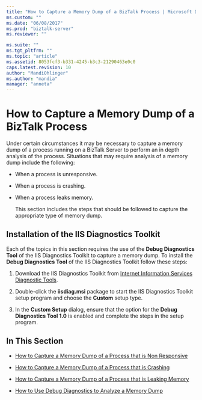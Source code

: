 ```yaml
---
title: "How to Capture a Memory Dump of a BizTalk Process | Microsoft Docs"
ms.custom: ""
ms.date: "06/08/2017"
ms.prod: "biztalk-server"
ms.reviewer: ""

ms.suite: ""
ms.tgt_pltfrm: ""
ms.topic: "article"
ms.assetid: 8053fcf3-b331-4245-b3c3-21290463e0c0
caps.latest.revision: 10
author: "MandiOhlinger"
ms.author: "mandia"
manager: "anneta"
---
```

# How to Capture a Memory Dump of a BizTalk Process
Under certain circumstances it may be necessary to capture a memory dump of a process running on a BizTalk Server to perform an in depth analysis of the process. Situations that may require analysis of a memory dump include the following:

- When a process is unresponsive.

- When a process is crashing.

- When a process leaks memory.

  This section includes the steps that should be followed to capture the appropriate type of memory dump.

## Installation of the IIS Diagnostics Toolkit
 Each of the topics in this section requires the use of the **Debug Diagnostics Tool** of the IIS Diagnostics Toolkit to capture a memory dump. To install the **Debug Diagnostics Tool** of the IIS Diagnostics Toolkit follow these steps:

1.  Download the IIS Diagnostics Toolkit from [Internet Information Services Diagnostic Tools](https://go.microsoft.com/fwlink/?LinkId=64426).

2.  Double-click the **iisdiag.msi** package to start the IIS Diagnostics Toolkit setup program and choose the **Custom** setup type.

3.  In the **Custom Setup** dialog, ensure that the option for the **Debug Diagnostics Tool 1.0** is enabled and complete the steps in the setup program.

## In This Section

-   [How to Capture a Memory Dump of a Process that is Non Responsive](../core/how-to-capture-a-memory-dump-of-a-process-that-is-non-responsive.md)

-   [How to Capture a Memory Dump of a Process that is Crashing](../core/how-to-capture-a-memory-dump-of-a-process-that-is-crashing.md)

-   [How to Capture a Memory Dump of a Process that is Leaking Memory](../core/how-to-capture-a-memory-dump-of-a-process-that-is-leaking-memory.md)

-   [How to Use Debug Diagnostics to Analyze a Memory Dump](../core/how-to-use-debug-diagnostics-to-analyze-a-memory-dump.md)